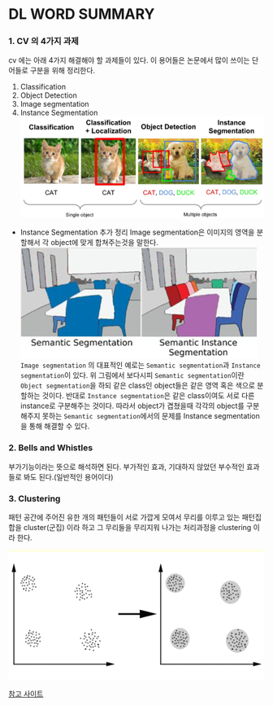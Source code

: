 # DL WORD SUMMARY

### 1. CV 의 4가지 과제

cv 에는 아래 4가지 해결해야 할 과제들이 있다. 이 용어들은 논문에서 많이 쓰이는 단어들로 구분을 위해 정리한다.

1. Classification
2. Object Detection
3. Image segmentation
4. Instance Segmentation
![CV summary img](../img/img1.png)

- Instance Segmentation 추가 정리
Image segmentation은 이미지의 영역을 분할해서 각 object에 맞게 합쳐주는것을 말한다.
![Instance Segmentation](../img/img1.1.png)
`Image segmentation` 의 대표적인 예로는 `Semantic segmentation`과 `Instance segmentation`이 있다.
위 그림에서 보다시피 `Semantic segmentation`이란 `Object segmentation`을 하되 같은 class인 object들은
같은 영역 혹은 색으로 분할하는 것이다.
반대로 `Instance segmentation`은 같은 class이여도 서로 다른 instance로 구분해주는 것이다.
따라서 object가 겹쳤을때 각각의 object를 구분해주지 못하는 `Semantic segmentation`에서의 문제를
Instance segmentation을 통해 해결할 수 있다.

### 2. Bells and Whistles

부가기능이라는 뜻으로 해석하면 된다. 부가적인 효과, 기대하지 않았던 부수적인 효과들로 봐도 된다.(일반적인 용어이다)

### 3. Clustering

패턴 공간에 주어진 유한 개의 패턴들이 서로 가깝게 모여서 무리를 이루고 있는 패턴집합을 cluster(군집) 이라 하고 그 무리들을 무리지워 나가는 처리과정을 clustering 이라 한다.

![example of clustering](../img/img3.png)

[참고 사이트](http://www.aistudy.com/pattern/clustering.htm)
